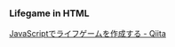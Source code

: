 
### Lifegame in HTML

[JavaScriptでライフゲームを作成する - Qiita](https://qiita.com/gushwell/items/ed7f4039e5c240a387ff)
